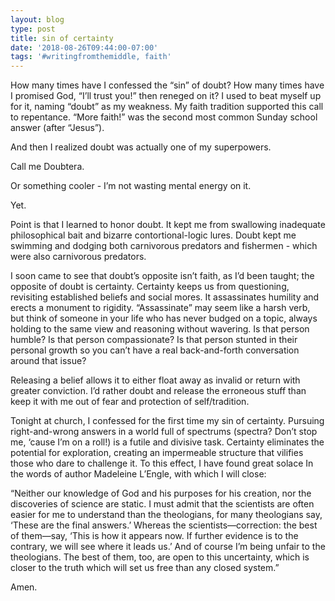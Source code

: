 ```yaml
---
layout: blog
type: post
title: sin of certainty
date: '2018-08-26T09:44:00-07:00'
tags: '#writingfromthemiddle, faith'
---
```

How many times have I confessed the “sin” of doubt? How many times have I promised God, “I’ll trust you!” then reneged on it? I used to beat myself up for it, naming “doubt” as my weakness. My faith tradition supported this call to repentance. “More faith!” was the second most common Sunday school answer (after “Jesus”).

And then I realized doubt was actually one of my superpowers. 

Call me Doubtera. 

Or something cooler - I’m not wasting mental energy on it. 

Yet.

Point is that I learned to honor doubt. It kept me from swallowing inadequate philosophical bait and bizarre contortional-logic lures. Doubt kept me swimming and dodging both carnivorous predators and fishermen - which were also carnivorous predators.

I soon came to see that doubt’s opposite isn’t faith, as I’d been taught; the opposite of doubt is certainty. Certainty keeps us from questioning, revisiting established beliefs and social mores. It assassinates humility and erects a monument to rigidity. “Assassinate” may seem like a harsh verb, but think of someone in your life who has never budged on a topic, always holding to the same view and reasoning without wavering. Is that person humble? Is that person compassionate? Is that person stunted in their personal growth so you can’t have a real back-and-forth conversation around that issue?

Releasing a belief allows it to either float away as invalid or return with greater conviction. I’d rather doubt and release the erroneous stuff than keep it with me out of fear and protection of self/tradition.

Tonight at church, I confessed for the first time my sin of certainty. Pursuing right-and-wrong answers in a world full of spectrums (spectra? Don’t stop me, ‘cause I’m on a roll!) is a futile and divisive task. Certainty eliminates the potential for exploration, creating an impermeable structure that vilifies those who dare to challenge it. To this effect, I have found great solace In the words of author Madeleine L’Engle, with which I will close:

“Neither our knowledge of God and his purposes for his creation, nor the discoveries of science are static. I must admit that the scientists are often easier for me to understand than the theologians, for many theologians say, ‘These are the final answers.’ Whereas the scientists—correction: the best of them—say, ‘This is how it appears now. If further evidence is to the contrary, we will see where it leads us.’ And of course I’m being unfair to the theologians. The best of them, too, are open to this uncertainty, which is closer to the truth which will set us free than any closed system.”

Amen.
